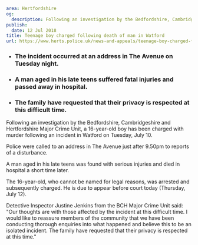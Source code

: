 ```yaml
area: Hertfordshire
og:
  description: Following an investigation by the Bedfordshire, Cambridgeshire and Hertfordshire Major Crime Unit, a 16-year-old boy has been charged with murder following an incident in Watford on Tuesday, July 10.
publish:
  date: 12 Jul 2018
title: Teenage boy charged following death of man in Watford
url: https://www.herts.police.uk/news-and-appeals/teenage-boy-charged-following-death-of-man-in-watford-0505c
```

* ### The incident occurred at an address in The Avenue on Tuesday night.

 * ### A man aged in his late teens suffered fatal injuries and passed away in hospital.

 * ### The family have requested that their privacy is respected at this difficult time.

Following an investigation by the Bedfordshire, Cambridgeshire and Hertfordshire Major Crime Unit, a 16-year-old boy has been charged with murder following an incident in Watford on Tuesday, July 10.

Police were called to an address in The Avenue just after 9.50pm to reports of a disturbance.

A man aged in his late teens was found with serious injuries and died in hospital a short time later.

The 16-year-old, who cannot be named for legal reasons, was arrested and subsequently charged. He is due to appear before court today (Thursday, July 12).

Detective Inspector Justine Jenkins from the BCH Major Crime Unit said: "Our thoughts are with those affected by the incident at this difficult time. I would like to reassure members of the community that we have been conducting thorough enquiries into what happened and believe this to be an isolated incident. The family have requested that their privacy is respected at this time."
